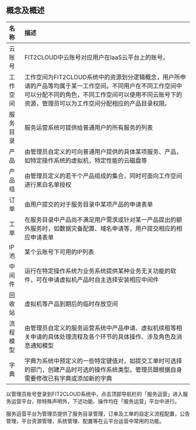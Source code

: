 ## 概念及概述

| **名称** | **描述** |
| :--- | :--- |
| 云账号 | FIT2CLOUD中云账号对应用户在IaaS云平台上的账号。 |
| 工作空间 | 工作空间为FIT2CLOUD系统中的资源划分逻辑概念，用户所申请的产品等均属于某一工作空间。不同用户在不同工作空间中可以分配不同的角色，不同工作空间可以使用不同云账号下的资源，管理员可以为工作空间分配相应的产品目录权限。 |
| 服务目录 | 服务运营系统可提供给普通用户的所有服务的列表 |
| 产品 | 由管理员自定义的可向普通用户提供的具体某项服务、产品，如特定操作系统的虚拟机，特定性能的云磁盘等 |
| 产品组 | 由管理员定义的若干个产品组成的集合，同时可面向工作空间进行黑白名单授权 |
| 订单 | 由用户提交的对于服务目录中某项产品的申请表单 |
| 工单 | 在服务目录中产品尚不满足用户需求或针对某一产品提出的额外服务时，如数据灾备配置、域名申请等，用户提交相应的相应申请表单 |
| IP池 | 某个云账号下可用的IP列表 |
| 中间件 | 运行在特定操作系统为业务系统提供某种业务无关功能的软件，可在申请虚拟机产品时自主选择安装相应中间件 |
| 回收站 | 虚拟机等产品到期后的临时存放空间 |
| 流程模型 | 由管理员自定义的服务运营系统中产品申请、虚拟机续租等相关申请的具体处理流程及各个环节的具体操作、涉及角色及消息通知模型 |
| 字典 | 字典为系统中预定义的一些特定键值对，如提交工单时可选择的部门，创建产品时可选的操作系统类型。管理员跟根据自身需要修改已有字典或添加新的字典 |

以管理员账号登录到FIT2CLOUD系统中，点击顶部导航栏的「服务运营」进入服务运营平台，除特殊声明外，下述功能、操作均在「服务运营」平台中进行。

服务运营平台为管理员提供了服务目录管理，订单及工单的自定义流程配置，公告管理，平台资源管理，系统管理、配置等在云平台运营中常用的功能。

